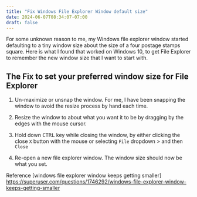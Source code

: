 ```yaml
---
title: "Fix Windows File Explorer Window default size"
date: 2024-06-07T08:34:07-07:00
draft: false
---
```


For some unknown reason to me, my Windows file explorer window started defaulting to a tiny window size about the size of a four postage stamps square. Here is what I found that worked on Windows 10, to get File Explorer to remember the new window size that I want to start with. 

## The Fix to set your preferred window size for File Explorer

1. Un-maximize or unsnap the window. For me, I have been snapping the window to avoid the resize process by hand each time.

2. Resize the window to about what you want it to be by dragging by the edges with the mouse cursor.

3. Hold down <kbd>CTRL</kbd> key while closing the window, by either clicking the close `X` button with the mouse or selecting `File` dropdown > and then `Close`

4. Re-open a new file explorer window. The window size should now be what you set. 

Reference
[windows file explorer window keeps getting smaller] https://superuser.com/questions/1746292/windows-file-explorer-window-keeps-getting-smaller